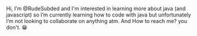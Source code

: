 Hi, I’m @RudeSubded 
and I'm interested in learning more about java (and javascript)
so I’m currently learning how to code with java
but unfortunately I’m not looking to collaborate on anything atm.
And How to reach me? you don't. 😁

<!---
RudeSubdued/RudeSubdued is a ✨ special ✨ repository because its `README.md` (this file) appears on your GitHub profile.
You can click the Preview link to take a look at your changes.
--->
